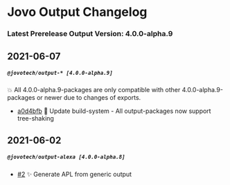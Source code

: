 # Jovo Output Changelog

### Latest Prerelease Output Version: 4.0.0-alpha.9

## 2021-06-07

##### `@jovotech/output-* [4.0.0-alpha.9]`

:boom: All 4.0.0-alpha.9-packages are only compatible with other 4.0.0-alpha.9-packages or newer due to changes of exports.

- [a0d4bfb](https://github.com/jovotech/jovo-output/commit/a0d4bfb8530f235b0f3dd4bb743fc966e7cd74f5) :wrench: Update build-system - All output-packages now support tree-shaking


## 2021-06-02

##### `@jovotech/output-alexa [4.0.0-alpha.8]`
- [#2](https://github.com/jovotech/jovo-output/pull/2) :sparkles: Generate APL from generic output
